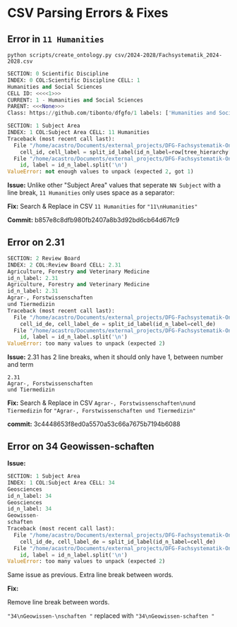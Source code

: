 # CSV Parsing Errors & Fixes

## Error in `11 Humanities`


`python scripts/create_ontology.py csv/2024-2028/Fachsystematik_2024-2028.csv`

```python
SECTION: 0 Scientific Discipline
INDEX: 0 COL:Scientific Discipline CELL: 1 
Humanities and Social Sciences
CELL ID: <<<<1>>>
CURRENT: 1 - Humanities and Social Sciences
PARENT: <<<None>>>
Class: https://github.com/tibonto/dfgfo/1 labels: ['Humanities and Social Sciences', 'Geistes- und Sozialwissenschaften']

SECTION: 1 Subject Area
INDEX: 1 COL:Subject Area CELL: 11 Humanities
Traceback (most recent call last):
  File "/home/acastro/Documents/external_projects/DFG-Fachsystematik-Ontology/scripts/create_ontology.py", line 96, in <module>
    cell_id, cell_label = split_id_label(id_n_label=row[tree_hierarchy[index]])
  File "/home/acastro/Documents/external_projects/DFG-Fachsystematik-Ontology/scripts/create_ontology.py", line 34, in split_id_label
    id, label = id_n_label.split('\n')
ValueError: not enough values to unpack (expected 2, got 1)
```

**Issue:**
Unlike other "Subject Area" values that seperate `NN Subject` with a line break, `11 Humanities` only uses space as a separator:

**Fix:**
Search & Replace in CSV `11 Humanities` for `"11\nHumanities"`

**Commit:** b857e8c8dfb980fb2407a8b3d92bd6cb64d67fc9

## Error on 2.31

```python
SECTION: 2 Review Board
INDEX: 2 COL:Review Board CELL: 2.31
Agriculture, Forestry and Veterinary Medicine
id_n_label: 2.31
Agriculture, Forestry and Veterinary Medicine
id_n_label: 2.31
Agrar-, Forstwissenschaften 
und Tiermedizin
Traceback (most recent call last):
  File "/home/acastro/Documents/external_projects/DFG-Fachsystematik-Ontology/scripts/create_ontology.py", line 99, in <module>
    cell_id_de, cell_label_de = split_id_label(id_n_label=cell_de)
  File "/home/acastro/Documents/external_projects/DFG-Fachsystematik-Ontology/scripts/create_ontology.py", line 35, in split_id_label
    id, label = id_n_label.split('\n')
ValueError: too many values to unpack (expected 2)
```

**Issue:** 2.31 has 2 line breaks, when it should only have 1, between number and term
```
2.31
Agrar-, Forstwissenschaften 
und Tiermedizin
```

**Fix:**
Search & Replace in CSV `Agrar-, Forstwissenschaften\nund Tiermedizin` for `"Agrar-, Forstwissenschaften und Tiermedizin"`

**commit:** 3c4448653f8ed0a5570a53c66a7675b7194b6088


## Error on 34 Geowissen-schaften

**Issue:**

```python
SECTION: 1 Subject Area
INDEX: 1 COL:Subject Area CELL: 34
Geosciences 
id_n_label: 34
Geosciences 
id_n_label: 34
Geowissen-
schaften 
Traceback (most recent call last):
  File "/home/acastro/Documents/external_projects/DFG-Fachsystematik-Ontology/scripts/create_ontology.py", line 99, in <module>
    cell_id_de, cell_label_de = split_id_label(id_n_label=cell_de)
  File "/home/acastro/Documents/external_projects/DFG-Fachsystematik-Ontology/scripts/create_ontology.py", line 35, in split_id_label
    id, label = id_n_label.split('\n')
ValueError: too many values to unpack (expected 2)
```

Same issue as previous. Extra line break between words.

**Fix:**

Remove line break between words.

`"34\nGeowissen-\nschaften "`  replaced with `"34\nGeowissen-schaften "` 
